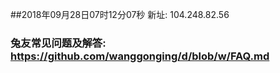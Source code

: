 ##2018年09月28日07时12分07秒 新址: 104.248.82.56
### 兔友常见问题及解答: https://github.com/wanggonging/d/blob/w/FAQ.md
